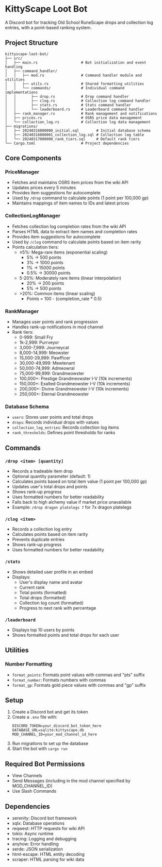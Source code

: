 # KittyScape Loot Bot

A Discord bot for tracking Old School RuneScape drops and collection log entries, with a point-based ranking system.

## Project Structure

```
kittyscape-loot-bot/
├── src/
│   ├── main.rs                    # Bot initialization and event handling
│   ├── command_handler/
│   │   ├── mod.rs                 # Command handler module and utilities
│   │   ├── utils.rs               # Shared formatting utilities
│   │   └── commands/              # Individual command implementations
│   │       ├── drop.rs            # Drop command handler
│   │       ├── clog.rs            # Collection log command handler
│   │       ├── stats.rs           # Stats command handler
│   │       └── leaderboard.rs     # Leaderboard command handler
│   ├── rank_manager.rs            # Rank management and notifications
│   ├── prices.rs                  # OSRS price data management
│   └── collection_log.rs          # Collection log data management
├── migrations/
│   ├── 20240316000000_initial.sql        # Initial database schema
│   ├── 20240316000001_collection_log.sql # Collection log table
│   └── 20240317000000_rank_tiers.sql     # Default rank tiers
└── Cargo.toml                     # Project dependencies
```

## Core Components

### PriceManager
- Fetches and maintains OSRS item prices from the wiki API
- Updates prices every 5 minutes
- Provides item suggestions for autocomplete
- Used by `/drop` command to calculate points (1 point per 100,000 gp)
- Maintains mappings of item names to IDs and latest prices

### CollectionLogManager
- Fetches collection log completion rates from the wiki API
- Parses HTML data to extract item names and completion rates
- Provides item suggestions for autocomplete
- Used by `/clog` command to calculate points based on item rarity
- Points calculation tiers:
  - ≤5%: Mega-rare items (exponential scaling)
    - 5% → 500 points
    - 3% → 1000 points
    - 1% → 15000 points
    - 0.5% → 30000 points
  - 5-20%: Moderately rare items (linear interpolation)
    - 20% → 200 points
    - 5% → 500 points
  - \>20%: Common items (linear scaling)
    - Points = 100 - (completion_rate * 0.5)

### RankManager
- Manages user points and rank progression
- Handles rank-up notifications in mod channel
- Rank tiers:
  - 0-999: Small Fry
  - 1k-2,999: Purrveyor
  - 3,000-7,999: Journeycat
  - 8,000-14,999: Meowster
  - 15,000-29,999: Pawfficer
  - 30,000-49,999: Mewtenant
  - 50,000-74,999: Admeowral
  - 75,000-99,999: Grandmeowster
  - 100,000+: Prestige Grandmeowster I-V (10k increments)
  - 150,000+: Exalted Grandmeowster I-V (10k increments)
  - 200,000+: Divine Grandmeowster I-V (10k increments)
  - 250,000+: Eternal Grandmeowster

### Database Schema
- `users`: Stores user points and total drops
- `drops`: Records individual drops with values
- `collection_log_entries`: Records collection log items
- `rank_thresholds`: Defines point thresholds for ranks

## Commands

### `/drop <item> [quantity]`
- Records a tradeable item drop
- Optional quantity parameter (default: 1)
- Calculates points based on total item value (1 point per 100,000 gp)
- Updates user's total drops and points
- Shows rank-up progress
- Uses formatted numbers for better readability
- Falls back to high alchemy value if market price unavailable
- Example: `/drop dragon platelegs 7` for 7x dragon platelegs

### `/clog <item>`
- Records a collection log entry
- Calculates points based on item rarity
- Prevents duplicate entries
- Shows rank-up progress
- Uses formatted numbers for better readability

### `/stats`
- Shows detailed user profile in an embed
- Displays:
  - User's display name and avatar
  - Current rank
  - Total points (formatted)
  - Total drops (formatted)
  - Collection log count (formatted)
  - Progress to next rank with percentage

### `/leaderboard`
- Displays top 10 users by points
- Shows formatted points and total drops for each user

## Utilities

### Number Formatting
- `format_points`: Formats point values with commas and "pts" suffix
- `format_number`: Formats numbers with commas
- `format_gp`: Formats gold piece values with commas and "gp" suffix

## Setup
1. Create a Discord bot and get its token
2. Create a `.env` file with:
   ```
   DISCORD_TOKEN=your_discord_bot_token_here
   DATABASE_URL=sqlite:kittyscape.db
   MOD_CHANNEL_ID=your_mod_channel_id_here
   ```
3. Run migrations to set up the database
4. Start the bot with `cargo run`

## Required Bot Permissions
- View Channels
- Send Messages (including in the mod channel specified by MOD_CHANNEL_ID)
- Use Slash Commands

## Dependencies
- serenity: Discord bot framework
- sqlx: Database operations
- reqwest: HTTP requests for wiki API
- tokio: Async runtime
- tracing: Logging and debugging
- anyhow: Error handling
- serde: JSON serialization
- html-escape: HTML entity decoding
- scraper: HTML parsing for wiki data 